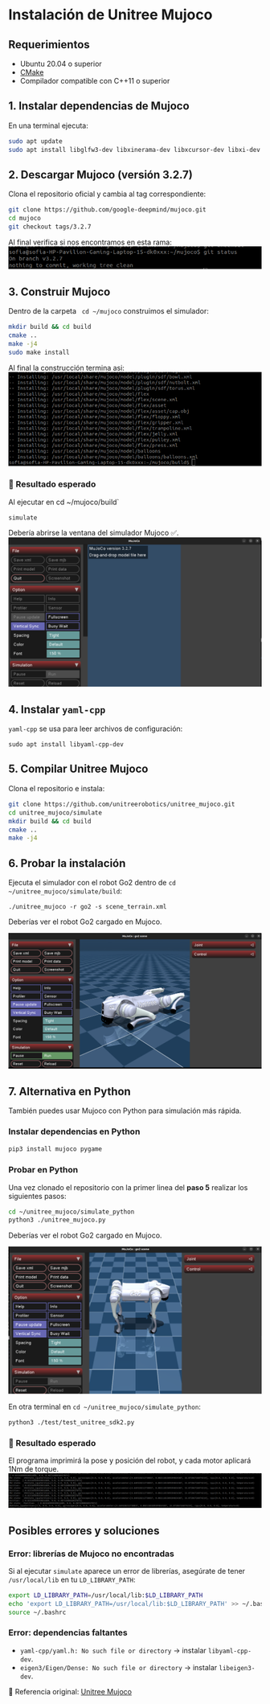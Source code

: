 # Instalación de Unitree Mujoco

## Requerimientos

* Ubuntu 20.04 o superior
* [CMake](https://cmake.org/)
* Compilador compatible con C++11 o superior

## 1. Instalar dependencias de Mujoco

En una terminal ejecuta:

```bash
sudo apt update
sudo apt install libglfw3-dev libxinerama-dev libxcursor-dev libxi-dev
```

## 2. Descargar Mujoco (versión 3.2.7)

Clona el repositorio oficial y cambia al tag correspondiente:

```bash
git clone https://github.com/google-deepmind/mujoco.git
cd mujoco
git checkout tags/3.2.7
```

Al final verifica si nos encontramos en esta rama:
![1759163230947](images/Instalación_recursos_simulación/1759163230947.png)

## 3. Construir Mujoco

Dentro de la carpeta ` cd ~/mujoco` construimos el simulador:

```bash
mkdir build && cd build
cmake ..
make -j4
sudo make install
```

Al final la construcción termina asi:
![1759163648948](images/Instalación_recursos_simulación/1759163648948.png)

### 📌 Resultado esperado

Al ejecutar en  cd ~/mujoco/build`

```bash
simulate
```

Debería abrirse la ventana del simulador Mujoco ✅.
![1759163678460](images/Instalación_recursos_simulación/1759163678460.png)

## 4. Instalar `yaml-cpp`

`yaml-cpp` se usa para leer archivos de configuración:

```
sudo apt install libyaml-cpp-dev
```

## 5. Compilar **Unitree Mujoco**

Clona el repositorio e instala:

```bash
git clone https://github.com/unitreerobotics/unitree_mujoco.git
cd unitree_mujoco/simulate
mkdir build && cd build
cmake ..
make -j4
```

## 6. Probar la instalación

Ejecuta el simulador con el robot Go2 dentro de `cd ~/unitree_mujoco/simulate/build`:

```bahs
./unitree_mujoco -r go2 -s scene_terrain.xml
```

Deberías ver el robot Go2 cargado en Mujoco.

![1759163780059](images/Instalación_recursos_simulación/1759163780059.png)
## 7. Alternativa en Python

También puedes usar Mujoco con Python para simulación más rápida.

### Instalar dependencias en Python

```bash
pip3 install mujoco pygame
```

### Probar en Python

Una vez clonado el repositorio con la primer linea del **paso 5**  realizar los siguientes pasos:

```bash
cd ~/unitree_mujoco/simulate_python
python3 ./unitree_mujoco.py
```

Deberías ver el robot Go2 cargado en Mujoco.

![1759164148651](images/Instalación_recursos_simulación/1759164148651.png)

En otra terminal en `cd ~/unitree_mujoco/simulate_python`:

```bash
python3 ./test/test_unitree_sdk2.py
```

### 📌 Resultado esperado

El programa imprimirá la pose y posición del robot, y cada motor aplicará 1Nm de torque.
![1759164256361](images/Instalación_recursos_simulación/1759164256361.png)


## Posibles errores y soluciones

### Error: librerías de Mujoco no encontradas

Si al ejecutar `simulate` aparece un error de librerías, asegúrate de tener `/usr/local/lib` en tu `LD_LIBRARY_PATH`:

```bash
export LD_LIBRARY_PATH=/usr/local/lib:$LD_LIBRARY_PATH
echo 'export LD_LIBRARY_PATH=/usr/local/lib:$LD_LIBRARY_PATH' >> ~/.bashrc
source ~/.bashrc
```

### Error: dependencias faltantes

* `yaml-cpp/yaml.h: No such file or directory` → instalar `libyaml-cpp-dev`.
* `eigen3/Eigen/Dense: No such file or directory` → instalar `libeigen3-dev`.

🔗 Referencia original: [Unitree Mujoco](https://github.com/unitreerobotics/unitree_mujoco)

